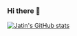 ### Hi there 👋

[![Jatin's GitHub stats](https://github-readme-stats.vercel.app/api?username=jatin-bansal-21)](https://github.com/anuraghazra/github-readme-stats)

<!--
**jatin-bansal-21/jatin-bansal-21** is a ✨ _special_ ✨ repository because its `README.md` (this file) appears on your GitHub profile.

Here are some ideas to get you started:

- 🔭 I’m currently working on ...
- 🌱 I’m currently learning ...
- 👯 I’m looking to collaborate on ...
- 🤔 I’m looking for help with ...
- 💬 Ask me about ...
- 📫 How to reach me: ...
- 😄 Pronouns: ...
- ⚡ Fun fact: ...
-->
